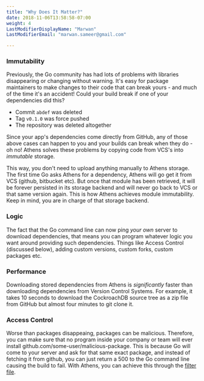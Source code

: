 ```yaml
---
title: "Why Does It Matter?"
date: 2018-11-06T13:58:58-07:00
weight: 4
LastModifierDisplayName: "Marwan"
LastModifierEmail: "marwan.sameer@gmail.com"

---
```


### Immutability

Previously, the Go community has had lots of problems with libraries disappearing or changing without warning. It's easy for package maintainers to make changes to their code that can break yours - and much of the time it's an accident! Could your build break if one of your dependencies did this?

- Commit `abdef` was deleted
- Tag `v0.1.0` was force pushed
- The repository was deleted altogether

 Since your app's dependencies come directly from GitHub, any of those above cases can happen to you and your builds can break when they do - oh no! Athens solves these problems by copying code from VCS's into _immutable_ storage.

 This way, you don't need to upload anything manually to Athens storage. The first time Go asks Athens for a dependency, Athens will go get it from VCS (github, bitbucket etc). But once that module has been retrieved, it will be forever persisted in its storage backend and will never go back to VCS or that same version again. This is how Athens achieves module immutability. Keep in mind, you are in charge of that storage backend. 


### Logic 

The fact that the Go command line can now ping _your own_ server to download dependencies, that means you can program whatever logic you want around providing such dependencies. Things like Access Control (discussed below), adding custom versions, custom forks, custom packages etc. 


### Performance 

Downloading stored dependencies from Athens is _significantly_ faster than downloading dependencies from Version Control Systems. For example, it takes 10 seconds to download the CockroachDB source tree as a zip file from GitHub but almost four minutes to git clone it. 

### Access Control 

Worse than packages disappeaing, packages can be malicious. Therefore, you can make sure that no program inside your company or team will ever install github.com/some-user/malicious-package. This is because Go will come to your server and ask for that same exact package, and instead of fetching it from github, you can just return a 500 to the Go command line causing the build to fail. With Athens, you can achieve this through the [filter file](/configuration/filter.md). 